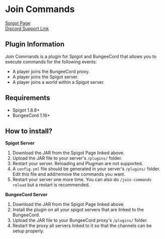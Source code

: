 # Join Commands
[Spigot Page](https://spigotmc.org/resources/51758/)  
[Discord Support Link](https://discord.gg/XMq2agT)

## Plugin Information
Join Commands is a plugin for Spigot and BungeeCord that allows you to execute commands for the following events:  
- A player joins the BungeeCord proxy.
- A player joins the Spigot server.
- A player joins a world within a Spigot server.

## Requirements
- Spigot 1.8.8+
- BungeeCord 1.16+

## How to install?
**Spigot Server**
1. Download the JAR from the Spigot Page linked above.
2. Upload the JAR file to your server's `/plugins/` folder.
3. Restart your server. Reloading and Plugman are not supported.
4. A `config.yml` file should be generated in your server's `/plugins/` folder. Edit this file and add/remove the commands you want.
5. Restart your server one more time. You can also do `/join-commands reload` but a restart is recommended.

**BungeeCord Server**
1. Download the JAR from the Spigot Page linked above.
2. Install the plugin on all your spigot servers that are linked to the BungeeCord.
2. Upload the JAR file to your BungeeCord proxy's `/plugins/` folder.
3. Restart the proxy all servers linked to it so that the channels can be setup properly.